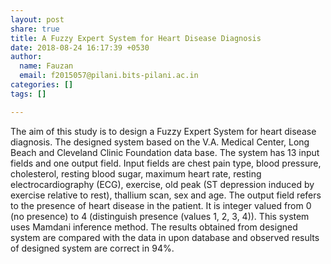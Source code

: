 ```yaml
---
layout: post
share: true
title: A Fuzzy Expert System for Heart Disease Diagnosis
date: 2018-08-24 16:17:39 +0530
author:
  name: Fauzan
  email: f2015057@pilani.bits-pilani.ac.in
categories: []
tags: []

---
```

The aim of this study is to design a Fuzzy Expert System for heart disease diagnosis. The designed system based on the V.A. Medical Center, Long Beach and Cleveland Clinic Foundation data base. The system has 13 input fields and one output field. Input fields are chest pain type, blood pressure, cholesterol, resting blood sugar, maximum heart rate, resting electrocardiography (ECG), exercise, old peak (ST depression induced by exercise relative to rest), thallium scan, sex and age. The output field refers to the presence of heart disease in the patient. It is integer valued from 0 (no presence) to 4 (distinguish presence (values 1, 2, 3, 4)). This system uses Mamdani inference method. The results obtained from designed system are compared with the data in upon database and observed results of designed system are correct in 94%.